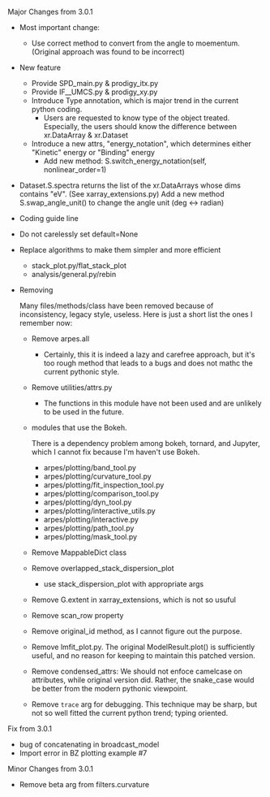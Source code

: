 Major Changes from 3.0.1

- Most important change:

  - Use correct method to convert from the angle to moementum. (Original approach was found to be incorrect)

- New feature
  - Provide SPD_main.py & prodigy_itx.py
  - Provide IF\_\_UMCS.py & prodigy_xy.py
  - Introduce Type annotation, which is major trend in the current python coding.
    - Users are requested to know type of the object treated. Especially, the users should know the difference between xr.DataArray & xr.Dataset
  - Introduce a new attrs, "energy_notation", which determines either "Kinetic" energy or "Binding" energy
    - Add new method: S.switch_energy_notation(self, nonlinear_order=1)

* Dataset.S.spectra returns the list of the xr.DataArrays whose dims contains "eV". (See xarray_extensions.py)
  Add a new method S.swap_angle_unit() to change the angle unit (deg <-> radian)

- Coding guide line

* Do not carelessly set default=None
* Replace algorithms to make them simpler and more efficient

  - stack_plot.py/flat_stack_plot
  - analysis/general.py/rebin

* Removing

  Many files/methods/class have been removed because of inconsistency, legacy style, useless. Here is just a short list the ones I remember now:

  - Remove arpes.all

    - Certainly, this it is indeed a lazy and carefree approach, but it's too rough method that leads to a bugs and does not mathc the current pythonic style.

  - Remove utilities/attrs.py

    - The functions in this module have not been used and are unlikely to be used in the future.

  - modules that use the Bokeh.

    There is a dependency problem among bokeh, tornard, and Jupyter, which I cannot fix because I'm haven't use Bokeh.

    - arpes/plotting/band_tool.py
    - arpes/plotting/curvature_tool.py
    - arpes/plotting/fit_inspection_tool.py
    - arpes/plotting/comparison_tool.py
    - arpes/plotting/dyn_tool.py
    - arpes/plotting/interactive_utils.py
    - arpes/plotting/interactive.py
    - arpes/plotting/path_tool.py
    - arpes/plotting/mask_tool.py

  - Remove MappableDict class
  - Remove overlapped_stack_dispersion_plot
    - use stack_dispersion_plot with appropriate args
  - Remove G.extent in xarray_extensions, which is not so usuful
  - Remove scan_row property
  - Remove original_id method, as I cannot figure out the purpose.
  - Remove lmfit_plot.py. The original ModelResult.plot() is sufficiently useful, and no reason for keeping to maintain this patched version.
  - Remove condensed_attrs: We should not enfoce camelcase on attributes, while original version did. Rather, the snake_case would be better from the modern pythonic viewpoint.
  - Remove `trace` arg for debugging. This technique may be sharp, but not so well fitted the current python trend; typing oriented.

Fix from 3.0.1

- bug of concatenating in broadcast_model
- Import error in BZ plotting example #7

Minor Changes from 3.0.1

- Remove beta arg from filters.curvature

